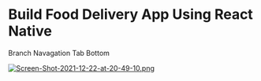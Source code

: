 # Build Food Delivery App Using React Native

Branch Navagation Tab Bottom


[![Screen-Shot-2021-12-22-at-20-49-10.png](https://i.postimg.cc/vHfBBTsg/Screen-Shot-2021-12-22-at-20-49-10.png)](https://postimg.cc/8jkDX1sN)




